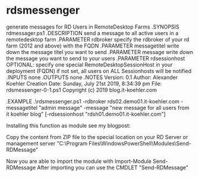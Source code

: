 # rdsmessenger
generate messages for RD Users in RemoteDesktop Farms 
.SYNOPSIS
rdmessager.ps1
.DESCRIPTION
send a message to all active users in a remotedesktop farm
.PARAMETER rdbroker
specify the rdbroker of your rd farm (2012 and above) with the FQDN
.PARAMETER messagetitel 
write down the message titel you want to send
.PARAMETER message
write down the message you want to send to your users
.PARAMETER rdsessionhost
OPTIONAL: specify one special RemoteDesktopSessionHost in your deployment (FQDN)
if not set, all users on ALL Sessionhosts will be notified
.INPUTS
none
.OUTPUTS
none
.NOTES
   Version:        0.1
   Author:         Alexander Koehler
   Creation Date:  Sunday, July 21st 2019, 8:34:39 pm
   File: rdsmessenger-0-1.ps1
   Copyright (c) 2019 blog.it-koehler.com

.EXAMPLE
.\rdsmessenger.ps1 -rdbroker rds02.demo01.it-koehler.com -messagetitel "admin message" -message "new message for all users from it koehler blog" [-rdsessionhost "rdsh01.demo01.it-koehler.com"] 



Installing this function as module see my blogpost: 

Copy the content from ZIP file to the special location on your RD Server or management server
"C:\Program Files\WindowsPowerShell\Modules\Send-RDMessage\"

Now you are able to import the module with Import-Module Send-RDMessage
After importing you can use the CMDLET "Send-RDMessage"

